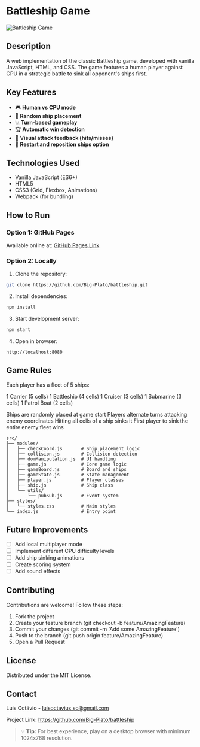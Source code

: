 # Battleship Game
![Battleship Game](https://imgur.com/mtOveDv)

## Description

A web implementation of the classic Battleship game, developed with vanilla JavaScript, HTML, and CSS. The game features a human player against CPU in a strategic battle to sink all opponent's ships first.

## Key Features

- 🎮 **Human vs CPU mode**
- 🚢 **Random ship placement**
- 💥 **Turn-based gameplay**
- 🏆 **Automatic win detection**
- 🌊 **Visual attack feedback (hits/misses)**
- 🔄 **Restart and reposition ships option**

## Technologies Used

- Vanilla JavaScript (ES6+)
- HTML5
- CSS3 (Grid, Flexbox, Animations)
- Webpack (for bundling)

## How to Run

### Option 1: GitHub Pages
Available online at: [GitHub Pages Link](http://demiurgos.me/battleship/) <!-- Add actual link later -->

### Option 2: Locally
1. Clone the repository:
```bash
git clone https://github.com/Big-Plato/battleship.git
```
2. Install dependencies:

```bash
npm install
```

3. Start development server:

```bash
npm start
```

4. Open in browser:

```
http://localhost:8080
```

## Game Rules
Each player has a fleet of 5 ships:

1 Carrier (5 cells)
1 Battleship (4 cells)
1 Cruiser (3 cells)
1 Submarine (3 cells)
1 Patrol Boat (2 cells)

Ships are randomly placed at game start
Players alternate turns attacking enemy coordinates
Hitting all cells of a ship sinks it
First player to sink the entire enemy fleet wins

```Code Structure
src/
├── modules/
│   ├── checkCoord.js       # Ship placement logic
│   ├── collision.js        # Collision detection
│   ├── domManipulation.js  # UI handling
│   ├── game.js             # Core game logic
│   ├── gameBoard.js        # Board and ships
│   ├── gameState.js        # State management
│   ├── player.js           # Player classes
│   ├── ship.js             # Ship class
│   └── utils/
│       └── pubSub.js       # Event system
├── styles/
│   └── styles.css          # Main styles
└── index.js                # Entry point
```
## Future Improvements
- [ ] Add local multiplayer mode
- [ ] Implement different CPU difficulty levels
- [ ] Add ship sinking animations
- [ ] Create scoring system
- [ ] Add sound effects

## Contributing
Contributions are welcome! Follow these steps:

1. Fork the project
2. Create your feature branch (git checkout -b feature/AmazingFeature)
3. Commit your changes (git commit -m 'Add some AmazingFeature')
4. Push to the branch (git push origin feature/AmazingFeature)
5. Open a Pull Request

## License
Distributed under the MIT License. 

## Contact
Luis Octávio - luisoctavius.sc@gmail.com

Project Link: https://github.com/Big-Plato/battleship

> :bulb: **Tip:** For best experience, play on a desktop browser with minimum 1024x768 resolution.
